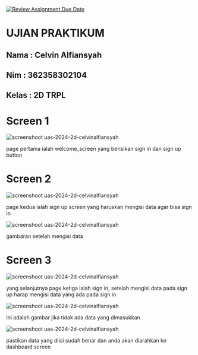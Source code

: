 [![Review Assignment Due Date](https://classroom.github.com/assets/deadline-readme-button-22041afd0340ce965d47ae6ef1cefeee28c7c493a6346c4f15d667ab976d596c.svg)](https://classroom.github.com/a/eSYf9ZVB)
# UJIAN PRAKTIKUM

## Nama  : Celvin Alfiansyah
## Nim   : 362358302104
## Kelas : 2D TRPL

# Screen 1
![screenshoot uas-2024-2d-celvinalfiansyah](assets/tugas1.png)

page pertama ialah welcome_screen yang berisikan sign in dan sign up button

# Screen 2
![screenshoot uas-2024-2d-celvinalfiansyah](assets/tugas2.png)

page kedua ialah sign up screen yang haruskan mengisi data agar bisa sign in

![screenshoot uas-2024-2d-celvinalfiansyah](assets/tugas9.png)

gambaran setelah mengisi data

# Screen 3
![screenshoot uas-2024-2d-celvinalfiansyah](assets/tugas3.png)

yang selanjutnya page ketiga ialah sign in, setelah mengisi data pada sign up harap mengisi data yang ada pada sign in

![screenshoot uas-2024-2d-celvinalfiansyah](assets/tugas10.png)

ini adalah gambar jika tidak ada data yang dimasukkan

![screenshoot uas-2024-2d-celvinalfiansyah](assets/tugas4.png)

pastikan data yang diisi sudah benar dan anda akan diarahkan ke dashboard screen

